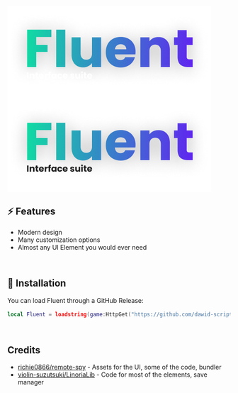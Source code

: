 <img align="center" src="Assets/logodark.png#gh-dark-mode-only" alt="fluent">
<img align="center" src="Assets/logolight.png#gh-light-mode-only" alt="fluent">

<br/>

## ⚡ Features

- Modern design
- Many customization options
- Almost any UI Element you would ever need 
<br/>

## 🔌 Installation

You can load Fluent through a GitHub Release:

```lua
local Fluent = loadstring(game:HttpGet("https://github.com/dawid-scripts/Fluent/releases/latest/download/main.lua"))()
```
<br/>

## Credits

- [richie0866/remote-spy](https://github.com/richie0866/remote-spy) - Assets for the UI, some of the code, bundler
- [violin-suzutsuki/LinoriaLib](https://github.com/violin-suzutsuki/LinoriaLib) - Code for most of the elements, save manager